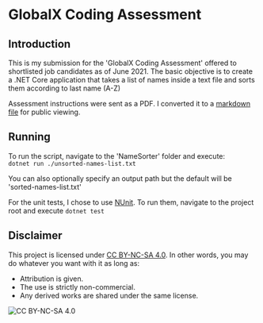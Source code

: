 # GlobalX Coding Assessment

## Introduction
This is my submission for the 'GlobalX Coding Assessment' offered to shortlisted job candidates as of June 2021. The basic objective is to create a .NET Core application that takes a list of names inside a text file and sorts them according to last name (A-Z)

Assessment instructions were sent as a PDF. I converted it to a [markdown file](./instructions.md) for public viewing.

## Running

To run the script, navigate to the 'NameSorter' folder and execute:  
`dotnet run ./unsorted-names-list.txt`

You can also optionally specify an output path but the default will be 'sorted-names-list.txt'

For the unit tests, I chose to use [NUnit](https://docs.microsoft.com/en-us/dotnet/core/testing/unit-testing-with-nunit). To run them, navigate to the project root and execute `dotnet test`

## Disclaimer

This project is licensed under [CC BY-NC-SA 4.0](https://creativecommons.org/licenses/by-nc-sa/4.0/). In other words, you may do whatever you want with it as long as:

* Attribution is given.
* The use is strictly non-commercial.
* Any derived works are shared under the same license.


![CC BY-NC-SA 4.0](https://i.creativecommons.org/l/by-nc-sa/4.0/88x31.png)
